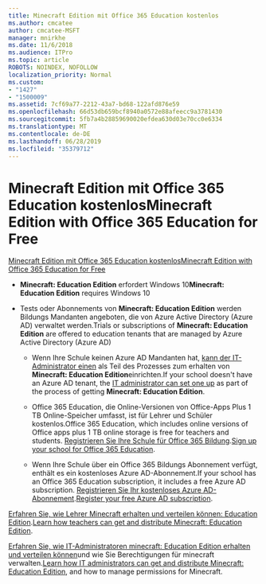 ```yaml
---
title: Minecraft Edition mit Office 365 Education kostenlos
ms.author: cmcatee
author: cmcatee-MSFT
manager: mnirkhe
ms.date: 11/6/2018
ms.audience: ITPro
ms.topic: article
ROBOTS: NOINDEX, NOFOLLOW
localization_priority: Normal
ms.custom:
- "1427"
- "1500009"
ms.assetid: 7cf69a77-2212-43a7-bd68-122afd876e59
ms.openlocfilehash: 66d53db659bcf8940a0572e88afeecc9a3781430
ms.sourcegitcommit: 5fb7a4b28859690020efdea630d03e70cc0e6334
ms.translationtype: MT
ms.contentlocale: de-DE
ms.lasthandoff: 06/28/2019
ms.locfileid: "35379712"
---
```

# <a name="minecraft-edition-with-office-365-education-for-free"></a><span data-ttu-id="951f3-102">Minecraft Edition mit Office 365 Education kostenlos</span><span class="sxs-lookup"><span data-stu-id="951f3-102">Minecraft Edition with Office 365 Education for Free</span></span>

[<span data-ttu-id="951f3-103">Minecraft Edition mit Office 365 Education kostenlos</span><span class="sxs-lookup"><span data-stu-id="951f3-103">Minecraft Edition with Office 365 Education for Free</span></span>](https://docs.microsoft.com/education/windows/get-minecraft-for-education)
  
- <span data-ttu-id="951f3-104">**Minecraft: Education Edition** erfordert Windows 10</span><span class="sxs-lookup"><span data-stu-id="951f3-104">**Minecraft: Education Edition** requires Windows 10</span></span>

- <span data-ttu-id="951f3-105">Tests oder Abonnements von **Minecraft: Education Edition** werden Bildungs Mandanten angeboten, die von Azure Active Directory (Azure AD) verwaltet werden.</span><span class="sxs-lookup"><span data-stu-id="951f3-105">Trials or subscriptions of **Minecraft: Education Edition** are offered to education tenants that are managed by Azure Active Directory (Azure AD)</span></span>

  - <span data-ttu-id="951f3-106">Wenn Ihre Schule keinen Azure AD Mandanten hat, [kann der IT-Administrator einen](https://docs.microsoft.com/education/windows/school-get-minecraft) als Teil des Prozesses zum erhalten von **Minecraft: Education Edition**einrichten.</span><span class="sxs-lookup"><span data-stu-id="951f3-106">If your school doesn't have an Azure AD tenant, the [IT administrator can set one up](https://docs.microsoft.com/education/windows/school-get-minecraft) as part of the process of getting **Minecraft: Education Edition**.</span></span>

  - <span data-ttu-id="951f3-107">Office 365 Education, die Online-Versionen von Office-Apps Plus 1 TB Online-Speicher umfasst, ist für Lehrer und Schüler kostenlos.</span><span class="sxs-lookup"><span data-stu-id="951f3-107">Office 365 Education, which includes online versions of Office apps plus 1 TB online storage is free for teachers and students.</span></span> <span data-ttu-id="951f3-108">[Registrieren Sie Ihre Schule für Office 365 Bildung](https://products.office.com/academic/office-365-education-plan).</span><span class="sxs-lookup"><span data-stu-id="951f3-108">[Sign up your school for Office 365 Education](https://products.office.com/academic/office-365-education-plan).</span></span>

  - <span data-ttu-id="951f3-109">Wenn Ihre Schule über ein Office 365 Bildungs Abonnement verfügt, enthält es ein kostenloses Azure AD-Abonnement.</span><span class="sxs-lookup"><span data-stu-id="951f3-109">If your school has an Office 365 Education subscription, it includes a free Azure AD subscription.</span></span> <span data-ttu-id="951f3-110">[Registrieren Sie Ihr kostenloses Azure AD-Abonnement](https://msdn.microsoft.com/library/windows/hardware/mt703369%28v=vs.85%29.aspx).</span><span class="sxs-lookup"><span data-stu-id="951f3-110">[Register your free Azure AD subscription](https://msdn.microsoft.com/library/windows/hardware/mt703369%28v=vs.85%29.aspx).</span></span>

<span data-ttu-id="951f3-111">[Erfahren Sie, wie Lehrer Minecraft erhalten und verteilen können: Education Edition](https://docs.microsoft.com/education/windows/teacher-get-minecraft).</span><span class="sxs-lookup"><span data-stu-id="951f3-111">[Learn how teachers can get and distribute Minecraft: Education Edition](https://docs.microsoft.com/education/windows/teacher-get-minecraft).</span></span>
  
<span data-ttu-id="951f3-112">[Erfahren Sie, wie IT-Administratoren minecraft: Education Edition erhalten und verteilen können](https://docs.microsoft.com/education/windows/school-get-minecraft)und wie Sie Berechtigungen für minecraft verwalten.</span><span class="sxs-lookup"><span data-stu-id="951f3-112">[Learn how IT administrators can get and distribute Minecraft: Education Edition](https://docs.microsoft.com/education/windows/school-get-minecraft), and how to manage permissions for Minecraft.</span></span>
  